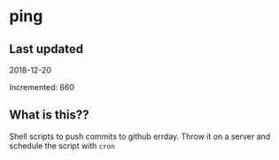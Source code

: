 # ping

## Last updated
2018-12-20

Incremented: 660

## What is this??
Shell scripts to push commits to github errday. Throw it on a server and schedule the script with `cron`

